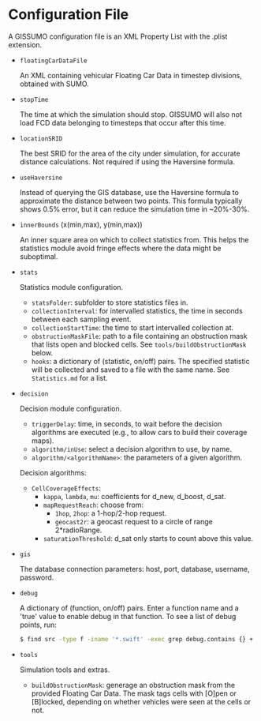 Configuration File
==================
A GISSUMO configuration file is an XML Property List with the .plist extension.


* `floatingCarDataFile`

  An XML containing vehicular Floating Car Data in timestep divisions, obtained with SUMO.


* `stopTime`

  The time at which the simulation should stop. GISSUMO will also not load FCD data belonging to timesteps that occur after this time.


* `locationSRID`

  The best SRID for the area of the city under simulation, for accurate distance calculations. Not required if using the Haversine formula.


* `useHaversine`

  Instead of querying the GIS database, use the Haversine formula to approximate the distance between two points. This formula typically shows 0.5% error, but it can reduce the simulation time in ~20%-30%.


* `innerBounds` (x(min,max), y(min,max))

  An inner square area on which to collect statistics from. This helps the statistics module avoid fringe effects where the data might be suboptimal.


* `stats`

  Statistics module configuration.

  - `statsFolder`: subfolder to store statistics files in.
  - `collectionInterval`: for intervalled statistics, the time in seconds between each sampling event.
  - `collectionStartTime`: the time to start intervalled collection at. 
  - `obstructionMaskFile`: path to a file containing an obstruction mask that lists open and blocked cells. See `tools/buildObstructionMask` below.
  - `hooks`: a dictionary of (statistic, on/off) pairs. The specified statistic will be collected and saved to a file with the same name. See `Statistics.md` for a list.


* `decision`

  Decision module configuration.

  - `triggerDelay`: time, in seconds, to wait before the decision algorithms are executed (e.g., to allow cars to build their coverage maps).
  - `algorithm/inUse`: select a decision algorithm to use, by name.
  - `algorithm/<algorithmName>`: the parameters of a given algorithm.

  Decision algorithms:

  - `CellCoverageEffects`:
    - `kappa`, `lambda`, `mu`: coefficients for d_new, d_boost, d_sat.
    - `mapRequestReach`: choose from:
      - `1hop`, `2hop`: a 1-hop/2-hop request.
      - `geocast2r`: a geocast request to a circle of range 2*radioRange.
    - `saturationThreshold`: d_sat only starts to count above this value.

* `gis`

  The database connection parameters: host, port, database, username, password.


* `debug`

  A dictionary of (function, on/off) pairs. Enter a function name and a 'true' value to enable debug in that function. To see a list of debug points, run:

  ```bash
  $ find src -type f -iname '*.swift' -exec grep debug.contains {} +
  ```


* `tools`

  Simulation tools and extras.

  - `buildObstructionMask`: generage an obstruction mask from the provided Floating Car Data. The mask tags cells with [O]pen or [B]locked, depending on whether vehicles were seen at the cells or not.
